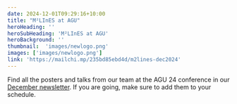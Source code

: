 ```yaml
---
date: 2024-12-01T09:29:16+10:00
title: "M²LInES at AGU"
heroHeading: ''
heroSubHeading: 'M²LInES at AGU'
heroBackground: ''
thumbnail:  'images/newlogo.png'
images: ['images/newlogo.png']
link: 'https://mailchi.mp/235bd85ebd4d/m2lines-dec2024'
---
```

Find all the posters and talks from our team at the AGU 24 conference in our [December newsletter](https://mailchi.mp/235bd85ebd4d/m2lines-dec2024). If you are going, make sure to add them to your schedule.
